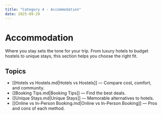 ```yaml
---
title: "Category 4 - Accommodation"
date: 2025-09-29
---
```


# Accommodation
Where you stay sets the tone for your trip. From luxury hotels to budget hostels to unique stays, this section helps you choose the right fit.

## Topics
- [[Hotels vs Hostels.md|Hotels vs Hostels]] — Compare cost, comfort, and community.  
- [[Booking Tips.md|Booking Tips]] — Find the best deals.  
- [[Unique Stays.md|Unique Stays]] — Memorable alternatives to hotels.  
- [[Online vs In-Person Booking.md|Online vs In-Person Booking]] — Pros and cons of each method.  
